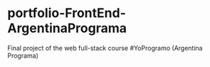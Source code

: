 # portfolio-FrontEnd-ArgentinaPrograma
Final project of the web full-stack course #YoProgramo (Argentina Programa)

